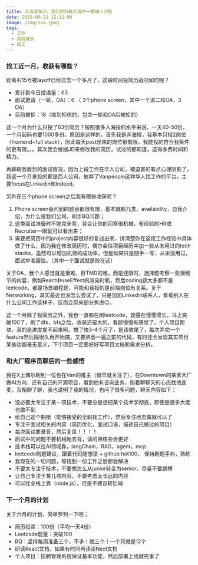 ```yaml
---
title: 大海浪淘沙，我们终归是大海中一颗细小沙粒
date: 2025-05-23 12:11:00
image: /img/sea.jpeg
tags:
  - 工作
  - 自我成长
  - 找工
---
```

### 找工近一月，收获有哪些？

距离4/15号被layoff已经过去一个多月了，这段时间投简历战况如何呢？
- 累计到今日投递量：63
- 面试邀请（一轮，OA）：6 （ 3个phone screen，其中一个进二轮OA，3 OA）
- 目前被拒：18（收到拒信的，包含一轮和OA后被拒的）

这一个月为什么只投了63份简历？按照很多人海投的水平来说，一天40-50份，一个月起码也要1000多份。原因是这样的，首先我是非海投，我基本只投2岗位（frontend+full stack），因此每天post出来的岗位很有限，我能投的符合我条件的更有限。。。其次我会根据JD来修改我的简历，试过的都知道，这得多费时间和精力。

再聊聊我收到的面试情况，因为上段工作在华人公司，被迫害的有点心理阴影了，我这一个月来投的都是西人公司，放弃了Vanpeople这种华人找工作的平台，主要focus在Linkedin和Indeed。

另外在三个phone screen之后我有哪些收获呢？
1. Phone screen会问到的题目都很有限，基本就那几类，availability，自我介绍，为什么投我们公司，初步BQ问题；
2. 这类面试准备时不能完全背，背会让你的回答很机械，有经验的HR或Recruiter一眼就可以看出来；
3. 需要把简历中的project内容很好的复述出来，讲清楚你在这段工作经验中具体做了什么，因为我在修改简历时，偶尔会往项目经历中加一些从未用过的tech stacks，虽然可以增加机筛的成功率，但是如果只是随手一写，从来没用过，面试中准露馅。（其中一个面试就是败在这）

关于OA，我个人感觉就是很难，巨TMD的难，而是还限时，选择题考察一些很细节的内容，例如React中useEffect的渲染时机，然后coding题大多都不是leetcode，都是场景编程题，可能和我投的是前端岗位有关系。关于Networking，其实最近也没怎么尝试了，只是加加Linkedin联系人，看看别人在什么公司工作这样子，反而会带来部分焦虑😐。

这一个月除了投简历之外，我也一直都在刷leetcode，题量在慢慢增长，马上突破100了，刷了dfs，bfs之后，收获还蛮大的，看题慢慢有感觉了。个人项目那块，真的是进度提不起来啊，搞了快3-4个月了，是该收尾了，每次弄完一个feature然后隔很久再开始搞，又要熟悉一遍之前的代码，有时还会发现其实项目某些功能毫无意义，下个项目一定要好好写项目文档和需求分析。

### 和大厂程序员聊后的一些感悟

我在X上偶尔刷到一位也在Van的推主（很早就关注了），在Downtown的某家大厂做AI方向，还有自己的开源项目，看到他有咨询业务，抱着聊聊天的心态找他连麦，互相聊了聊，我也说明了我的情况，也问了很多问题，聊天内容如下：

- 没必要太专注于某一项技术，不要总是想把某个技术学彻底，即使是很多大佬也做不到
- 给自己定个期限（能够接受的全职找工作），然后专注地去做就可以了
- 专注于面试相关的内容（简历优化，面试口语，描述自己做过的项目）
- 每次面试要录音，然后复盘！！！！
- 面试中的问题不要机械地去背，读的熟练些会更好
- 技术栈可以往AI领域靠，langChain，RAG，agent，mcp
- leetcode刷题建议，跟着代码随想录 + github hot100， 保持刷题手热，熟练
- 我现在的一切问题，等找到一份工作之后都会解决
- 不要太专注于技术，不要想怎么从junior转变为senior，尽量不要跳槽
- 让自己专注于某几项内容，不要考虑太长远的内容
- 可以往全栈上靠（node.js），但是不建议转后端
### 下一个月的计划

关于六月的计划，简单罗列一下吧；

- 简历投递：100份（平均一天4份）
- Leetcode题量：突破100
- BQ：坚持每周准备三个，不多！就三个！一个月就是12个
- 研读React文档，如果有时间再读读Next文档
- 个人项目：招聘管理系统保证基本功能，然后部署上线就完事了







